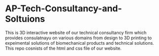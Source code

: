 # AP-Tech-Consultancy-and-Soltuions
This is 3D interactive website of our technical consultancy firm which provides consulatnayu on various domains from design to 3D printing to expeimental solutions of biomechanical products and technical solutions. This repo cosnists of the html and css file of our website.
